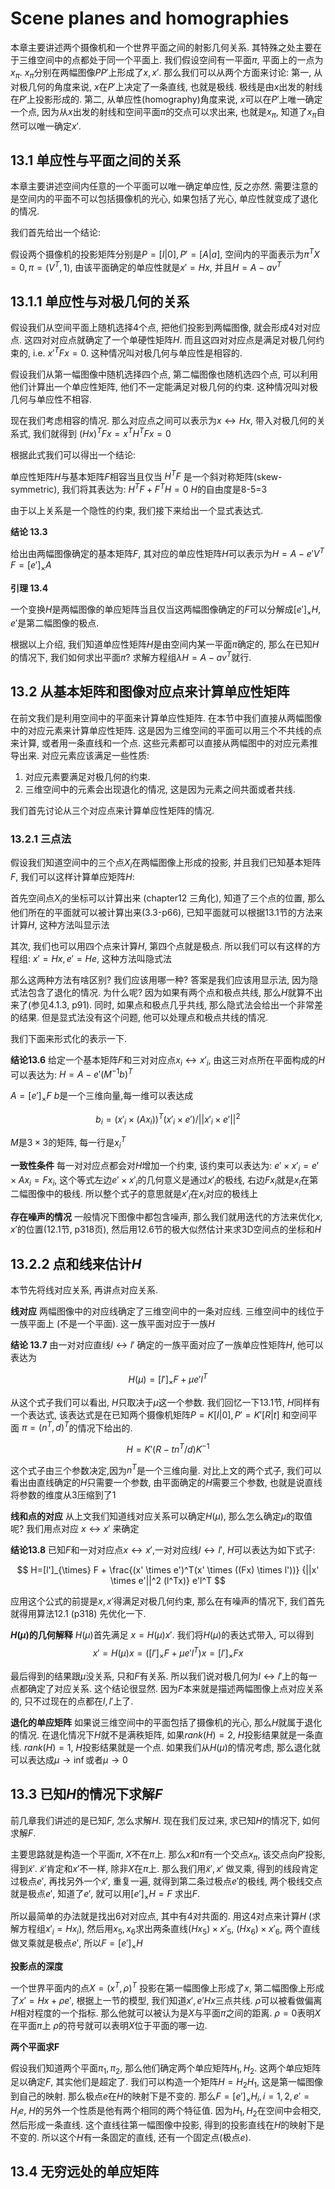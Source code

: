 # Scene planes and homographies

本章主要讲述两个摄像机和一个世界平面之间的射影几何关系.
其特殊之处主要在于三维空间中的点都处于同一个平面上. 
我们假设空间有一平面$\pi$, 平面上的一点为$x_{\pi}$. $x_{\pi}$分别在两幅图像$P P'$上形成了$x,x'$.
那么我们可以从两个方面来讨论: 第一, 从对极几何的角度来说, $x$在$P'$上决定了一条直线, 也就是极线. 极线是由$x$出发的射线在$P'$上投影形成的. 第二, 从单应性(homography)角度来说, $x$可以在$P'$上唯一确定一个点, 因为从$x$出发的射线和空间平面$\pi$的交点可以求出来, 也就是$x_{\pi}$, 知道了$x_{\pi}$自然可以唯一确定$x'$. 

## 13.1 单应性与平面之间的关系

本章主要讲述空间内任意的一个平面可以唯一确定单应性, 反之亦然. 需要注意的是空间内的平面不可以包括摄像机的光心, 如果包括了光心, 单应性就变成了退化的情况.

我们首先给出一个结论:

假设两个摄像机的投影矩阵分别是$P=[I|0],P'=[A|a]$, 空间内的平面表示为$\pi^T X = 0, \pi=(V^T, 1)$, 由该平面确定的单应性就是$x'=Hx$, 并且$H = A-av^T$

## 13.1.1 单应性与对极几何的关系

假设我们从空间平面上随机选择4个点, 把他们投影到两幅图像, 就会形成4对对应点. 这四对对应点就确定了一个单硬性矩阵$H$. 而且这四对对应点是满足对极几何约束的, i.e. $x'^T F x = 0$. 这种情况叫对极几何与单应性是相容的.

假设我们从第一幅图像中随机选择四个点, 第二幅图像也随机选四个点, 可以利用他们计算出一个单应性矩阵, 他们不一定能满足对极几何的约束. 这种情况叫对极几何与单应性不相容.

现在我们考虑相容的情况. 那么对应点之间可以表示为$x \leftrightarrow Hx$, 带入对极几何的关系式, 我们就得到 $(Hx)^T F x = x^T H^T Fx = 0$

根据此式我们可以得出一个结论:

单应性矩阵$H$与基本矩阵$F$相容当且仅当 $H^T F$ 是一个斜对称矩阵(skew-symmetric), 我们将其表达为: $H^T F + F^T H =0$ $H$的自由度是8-5=3

由于以上关系是一个隐性的约束, 我们接下来给出一个显式表达式.

**结论 13.3**

给出由两幅图像确定的基本矩阵$F$, 其对应的单应性矩阵$H$可以表示为$H=A-e'V^T$ $F=[e']_\times A$

**引理 13.4**

一个变换$H$是两幅图像的单应矩阵当且仅当这两幅图像确定的$F$可以分解成$[e']_\times H$, $e'$是第二幅图像的极点.

根据以上介绍, 我们知道单应性矩阵$H$是由空间内某一平面$\pi$确定的, 那么在已知$H$的情况下, 我们如何求出平面$\pi$? 求解方程组$\lambda H=A-av^T$就行.

## 13.2 从基本矩阵和图像对应点来计算单应性矩阵

在前文我们是利用空间中的平面来计算单应性矩阵. 在本节中我们直接从两幅图像中的对应元素来计算单应性矩阵. 这是因为三维空间的平面可以用三个不共线的点来计算, 或者用一条直线和一个点. 这些元素都可以直接从两幅图中的对应元素推导出来. 对应元素应该满足一些性质:

1. 对应元素要满足对极几何的约束.
2. 三维空间中的元素会出现退化的情况, 这是因为元素之间共面或者共线.

我们首先讨论从三个对应点来计算单应性矩阵的情况.

### 13.2.1 三点法

假设我们知道空间中的三个点$X_i$在两幅图像上形成的投影, 并且我们已知基本矩阵$F$, 我们可以这样计算单应矩阵$H$:

首先空间点$X_i$的坐标可以计算出来 (chapter12 三角化), 知道了三个点的位置, 那么他们所在的平面就可以被计算出来(3.3-p66), 已知平面就可以根据13.1节的方法来计算$H$, 这种方法叫显示法

其次, 我们也可以用四个点来计算$H$, 第四个点就是极点. 所以我们可以有这样的方程组: $x'=Hx, e'=He$, 这种方法叫隐式法

那么这两种方法有啥区别? 我们应该用哪一种? 答案是我们应该用显示法, 因为隐式法包含了退化的情况. 为什么呢? 因为如果有两个点和极点共线, 那么$H$就算不出来了(参见4.1.3, p91). 同时, 如果点和极点几乎共线, 那么隐式法会给出一个非常差的结果. 但是显式法没有这个问题, 他可以处理点和极点共线的情况.

我们下面来形式化的表示一下.

**结论13.6** 给定一个基本矩阵$F$和三对对应点$x_i \leftrightarrow x'_i$, 由这三对点所在平面构成的$H$可以表达为: $H=A-e'(M^{-1}b)^T$

$A=[e']_\times F$ $b$是一个三维向量,每一维可以表达成

$$
b_i = (x'_i \times (Ax_i))^T (x'_i \times e')/||x'_i \times e'||^2
$$

$M$是$3 \times 3$的矩阵, 每一行是$x_i^T$

**一致性条件** 每一对对应点都会对$H$增加一个约束, 该约束可以表达为: $e' \times x'_i = e' \times Ax_i = Fx_i$, 这个等式左边$e' \times x'_i$的几何意义是通过$x'_i$的极线, 右边$F x_i$就是$x_i$在第二幅图像中的极线. 所以整个式子的意思就是$x'_i$在$x_i$对应的极线上

**存在噪声的情况** 一般情况下图像中都包含噪声, 那么我们就用迭代的方法来优化$x,x'$的位置(12.1节, p318页), 然后用12.6节的极大似然估计来求3D空间点的坐标和$H$

## 13.2.2 点和线来估计$H$

本节先将线对应关系, 再讲点对应关系.

**线对应** 两幅图像中的对应线确定了三维空间中的一条对应线. 三维空间中的线位于一族平面上 (不是一个平面). 这一族平面对应于一族$H$

**结论 13.7** 由一对对应直线$l \leftrightarrow l'$ 确定的一族平面对应了一族单应性矩阵$H$, 他可以表达为

$$
H(\mu) = [l']_{\times} F + \mu e'l^T
$$

从这个式子我们可以看出, $H$只取决于$\mu$这一个参数. 我们回忆一下13.1节, $H$同样有一个表达式, 该表达式是在已知两个摄像机矩阵$P=K[I|0],P'=K'[R|t]$ 和空间平面 $\pi=(n^T,d)^T$的情况下给出的.

$$
H=K'(R-tn^T/d)K^{-1}
$$

这个式子由三个参数决定,因为$n^T$是一个三维向量. 对比上文的两个式子, 我们可以看出由直线确定的$H$只需要一个参数, 由平面确定的$H$需要三个参数, 也就是说直线将参数的维度从3压缩到了1

**线和点的对应** 从上文我们知道线对应关系可以确定$H(\mu)$, 那么怎么确定$\mu$的取值呢? 我们用点对应 $x \leftrightarrow x'$ 来确定

**结论13.8** 已知$F$和一对对应点$x \leftrightarrow x'$,一对对应线$l \leftrightarrow l'$, $H$可以表达为如下式子:

$$
H=[l']_{\times} F + \frac{(x' \times e')^T(x' \times ((Fx) \times l'))} {||x' \times e'||^2 (l^Tx)} e'l^T
$$

应用这个公式的前提是$x, x'$得满足对极几何约束, 那么在有噪声的情况下, 我们首先就得用算法12.1 (p318) 先优化一下.

**$H(\mu)$的几何解释**
$H(\mu)$首先满足 $x=H(\mu)x'$. 我们将$H(\mu)$的表达式带入, 可以得到
$$
x'=H(\mu)x = ([l']_{\times} F + \mu e'l^T)x = [l']_{\times}Fx
$$

最后得到的结果跟$\mu$没关系, 只和$F$有关系. 所以我们说对极几何为$l \leftrightarrow l'$上的每一点都确定了对应关系. 这个结论很显然. 因为$F$本来就是描述两幅图像上点对应关系的, 只不过现在的点都在$l, l'$上了.

**退化的单应矩阵** 如果说三维空间中的平面包括了摄像机的光心, 那么$H$就属于退化的情况. 在退化情况下$H$就不是满秩矩阵, 如果$rank(H)=2$, $H$投影结果就是一条直线. $rank(H) = 1$, $H$投影结果就是一个点. 如果我们从$H(\mu)$的情况考虑, 那么退化就可以表达成$\mu \rightarrow \inf$或者$\mu \rightarrow 0$

## 13.3 已知$H$的情况下求解$F$

前几章我们讲述的是已知$F$, 怎么求解$H$. 现在我们反过来, 求已知$H$的情况下, 如何求解$F$.

主要思路就是构造一个平面$\pi$, $X$不在$\pi$上. 那么$x$和$\pi$有一个交点$x_{\pi}$, 该交点向$P'$投影, 得到$\tilde{x}'$. $\tilde{x}'$肯定和$x'$不一样, 除非$X$在$\pi$上. 那么我们用$\tilde{x}', x'$ 做叉乘, 得到的线段肯定过极点$e'$, 再找另外一个$\tilde{x}'$, 重复一遍, 就得到第二条过极点$e'$的极线, 两个极线交点就是极点$e'$, 知道了$e'$, 就可以用$[e']_{\times} H =F$ 求出$F$.

所以最简单的办法就是找出6对对应点, 其中有4对共面的. 用这4对点来计算$H$ (求解方程组$x'_i=Hx_i$), 然后用$x_5,x_6$求出两条直线$(Hx_5) \times x'_5$, $(Hx_6) \times x'_6$, 两个直线做叉乘就是极点$e'$, 所以$F=[e']_{\times} H$

**投影点的深度**

一个世界平面内的点$X=(x^T,\rho)^T$ 投影在第一幅图像上形成了$x$, 第二幅图像上形成了$x'=Hx+\rho e'$, 根据上一节的模型, 我们知道$x', e' Hx$三点共线. $\rho$可以被看做偏离$H$相对程度的一个指标. 那么他就可以被认为是$X$与平面$\pi$之间的距离. $\rho=0$表明$X$在平面$\pi$上 $\rho$的符号就可以表明$X$位于平面的哪一边.

**两个平面求F**

假设我们知道两个平面$\pi_1,\pi_2$, 那么他们确定两个单应矩阵$H_1,H_2$. 这两个单应矩阵足以确定$F$, 其实他们是超定了. 我们可以构造一个矩阵$H=H_2 H_1$, 这是第一幅图像到自己的映射. 那么极点$e$在$H$的映射下是不变的. 那么$F=[e']_{\times} H_i, i=1,2, e'=H_ie$, $H$的另外一个性质是他有两个相同的两个特征值. 因为$H_1,H_2$在空间中会相交,然后形成一条直线. 这个直线往第一幅图像中投影, 得到的投影直线在$H$的映射下是不变的. 所以这个$H$有一条固定的直线, 还有一个固定点(极点$e$).

## 13.4 无穷远处的单应矩阵



